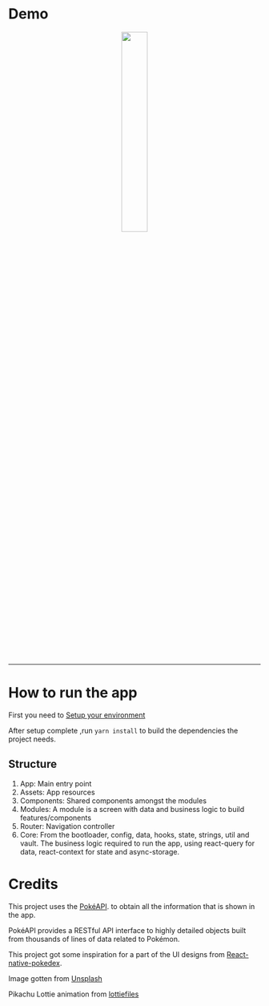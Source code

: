# Demo

<div align="center">
  <img src="./media/iphone.gif" width="32%"/>
</div>


---------------------------
# How to run the app

First you need to [Setup your environment](https://reactnative.dev/docs/environment-setup)

After setup complete ,run `yarn install` to build the dependencies the project needs.

## Structure

1. App: Main entry point
2. Assets: App resources
3. Components: Shared components amongst the modules
4. Modules: A module is a screen with data and business logic to build features/components
5. Router: Navigation controller
6. Core: From the bootloader, config, data, hooks, state, strings, util and vault. The business logic required to run the app, using react-query for data, react-context for state and async-storage.

# Credits

This project uses the [PokéAPI](https://pokeapi.co). to obtain all the information that is shown in the app.

PokéAPI provides a RESTful API interface to highly detailed objects built from thousands of lines of data related to Pokémon.

This project got some inspiration for a part of the UI designs from [React-native-pokedex](https://github.com/DavidBarcenas/react-native-pokedex/tree/main?tab=readme-ov-file).

Image gotten from [Unsplash](https://unsplash.com/)

Pikachu Lottie animation from [lottiefiles](https://lottiefiles.com/)

